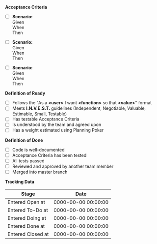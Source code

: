 **Acceptance Criteria**
- [ ] **Scenario:** \
Given \
When \
Then

- [ ] **Scenario:** \
Given \
When \
Then

- [ ] **Scenario:** \
Given \
When \
Then

**Definition of Ready**
- [ ] Follows the "As a **\<user>** I want **\<function>** so that **\<value>**" format
- [ ] Meets **I.N.V.E.S.T.** guidelines (Independent, Negotiable, Valuable, Estimable, Small, Testable)
- [ ] Has testable Acceptance Criteria
- [ ] Is understood by the team and agreed upon
- [ ] Has a weight estimated using Planning Poker

**Definition of Done**
- [ ] Code is well-documented
- [ ] Acceptance Criteria has been tested
- [ ] All tests passed
- [ ] Reviewed and approved by another team member
- [ ] Merged into master branch

**Tracking Data**

| Stage | Date |
| ------ | ------ |
| Entered Open at | 0000-00-00 00:00:00 |
| Entered To-Do at | 0000-00-00 00:00:00 |
| Entered Doing at | 0000-00-00 00:00:00 |
| Entered Done at | 0000-00-00 00:00:00 |
| Entered Closed at | 0000-00-00 00:00:00 |
